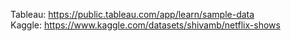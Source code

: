Tableau: https://public.tableau.com/app/learn/sample-data
<br>
Kaggle: https://www.kaggle.com/datasets/shivamb/netflix-shows
